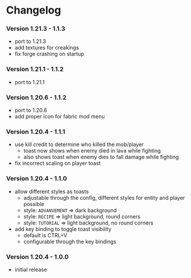 # Changelog

### Version 1.21.3 - 1.1.3

- port to 1.21.3
- add textures for creakings
- fix forge crashing on startup

### Version 1.21.1 - 1.1.2

- port to 1.21.1

### Version 1.20.6 - 1.1.2

- port to 1.20.6
- add proper icon for fabric mod menu

### Version 1.20.4 - 1.1.1

- use kill credit to determine who killed the mob/player
    - toast now shows when enemy died in lava while fighting
    - also shows toast when enemy dies to fall damage while fighting
- fix incorrect scaling on player toast

### Version 1.20.4 - 1.1.0

- allow different styles as toasts
    - adjustable through the config, different styles for entity and player possible
    - style: `ADVANVEMENT` => dark background
    - style: `RECIPE` => light background, round corners
    - style: `TUTORIAL` => light background, no round corners
- add key binding to toggle toast visibility
    - default is CTRL+V
    - configurable through the key bindings

### Version 1.20.4 - 1.0.0

- initial release
